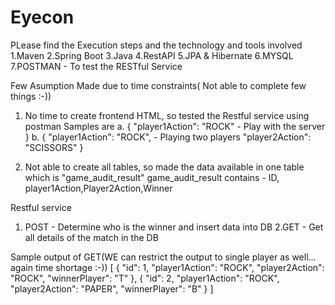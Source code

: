 # Eyecon

PLease find the Execution steps and the technology and tools involved
1.Maven
2.Spring Boot
3.Java
4.RestAPI
5.JPA & Hibernate
6.MYSQL
7.POSTMAN - To test the RESTful Service

Few Asumption Made due to time constraints( Not able to complete few things :-))
1. No time to create frontend HTML, so tested the Restful service using postman
Samples are
a.    {
      "player1Action": "ROCK"     - Play with the server     
     }
b.   {
      "player1Action": "ROCK",     - Playing two players
      "player2Action": "SCISSORS"
    }
    
2. Not able to create all tables, so made the data available in one table which is "game_audit_result"
game_audit_result contains - ID, player1Action,Player2Action,Winner

Restful service 
1. POST - Determine who is the winner and insert data into DB
2.GET - Get all details of the match in the DB
 
 Sample output of GET(WE can restrict the output to single player as well... again time shortage :-))
 [
    {
        "id": 1,
        "player1Action": "ROCK",
        "player2Action": "ROCK",
        "winnerPlayer": "T"
    },
    {
        "id": 2,
        "player1Action": "ROCK",
        "player2Action": "PAPER",
        "winnerPlayer": "B"
    }
]

